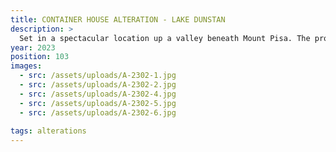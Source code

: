 ```yaml
---
title: CONTAINER HOUSE ALTERATION - LAKE DUNSTAN
description: >
  Set in a spectacular location up a valley beneath Mount Pisa. The project consisted of 2x existing habited containers to be encased by one new roof structure including an addition of floor area with regular construction and covered outdoor lounge area which opens out onto a soft grass play area with the rugged landscape beyond. These ambitious clients lived in the existing containers during the project while having a 3rd child in the middle of a Central Otago winter
year: 2023
position: 103
images:
  - src: /assets/uploads/A-2302-1.jpg
  - src: /assets/uploads/A-2302-2.jpg
  - src: /assets/uploads/A-2302-4.jpg
  - src: /assets/uploads/A-2302-5.jpg
  - src: /assets/uploads/A-2302-6.jpg
  
tags: alterations
---
```


